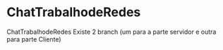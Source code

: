 # ChatTrabalhodeRedes
ChatTrabalhodeRedes
Existe 2 branch (um para a parte servidor e outra para parte Cliente)
